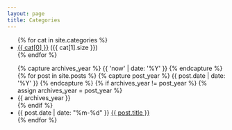 ```yaml
---
layout: page
title: Categories
---
```


<!-- <ul class="listing">
{% for cat in site.categories %}
  <li class="listing-seperator" id="{{ cat[0] }}">{{ cat[0] }}</li>
{% for post in cat[1] %}
  <li class="listing-item">
  <time datetime="{{ post.date | date:"%Y-%m-%d" }}">{{ post.date | date:"%Y-%m-%d" }}</time>
  <a href="{{ site.url }}{{ post.url }}" title="{{ post.title }}" class="normal">{{ post.title }}</a>
  </li>
{% endfor %}
{% endfor %}
</ul> -->

<ul class="categories">
<div class="title">
{% for cat in site.categories %}
<li>
	<a href="#{{ cat[0] }}" title="{{ cat[0] }}" rel="{{ cat[1].size }}" class="normal">{{ cat[0] }}</a>
	<span class="category-number">({{ cat[1].size }})</span>
</li>
{% endfor %}
</div>
</ul>

<ul class="listing">
	{% capture archives_year %}
		{{ 'now' | date: '%Y' }}
	{% endcapture %}
	{% for post in site.posts %}
		{% capture post_year %}
			{{ post.date | date: '%Y' }}
		{% endcapture %}
		{% if archives_year != post_year %}
			{% assign archives_year = post_year %}
            	<li class="listing-seperator" id="{{ archives_year }}">{{ archives_year }}</li>
           {% endif %}
        <li class="listing-item">
        	<time>{{ post.date | date: "%m-%d" }}</time>
        	<a href="{{ site.url }}{{ post.url }}" title="{{ post.title }}" class="normal">{{ post.title }}</a>
        </li>
    {% endfor %}
</ul>



